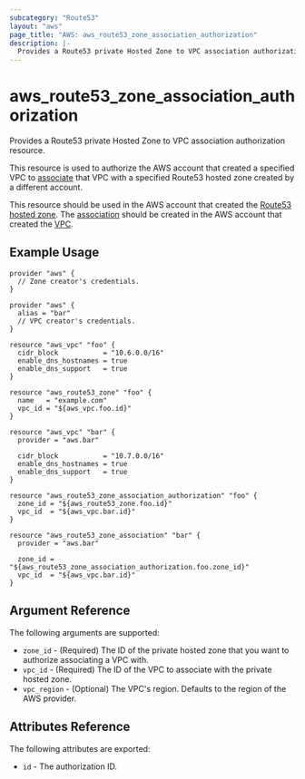 ```yaml
---
subcategory: "Route53"
layout: "aws"
page_title: "AWS: aws_route53_zone_association_authorization"
description: |-
  Provides a Route53 private Hosted Zone to VPC association authorization resource.
---
```


# aws_route53_zone_association_authorization

Provides a Route53 private Hosted Zone to VPC association authorization resource.

This resource is used to authorize the AWS account that created a specified VPC to [associate](route53_zone_association.html)
that VPC with a specified Route53 hosted zone created by a different account.

This resource should be used in the AWS account that created the [Route53 hosted zone](route53_zone.html).
The [association](route53_zone_association.html) should be created in the AWS account that created the [VPC](vpc.html).

## Example Usage

```hcl
provider "aws" {
  // Zone creator's credentials.
}

provider "aws" {
  alias = "bar"
  // VPC creator's credentials.
}

resource "aws_vpc" "foo" {
  cidr_block           = "10.6.0.0/16"
  enable_dns_hostnames = true
  enable_dns_support   = true
}

resource "aws_route53_zone" "foo" {
  name   = "example.com"
  vpc_id = "${aws_vpc.foo.id}"
}

resource "aws_vpc" "bar" {
  provider = "aws.bar"

  cidr_block           = "10.7.0.0/16"
  enable_dns_hostnames = true
  enable_dns_support   = true
}

resource "aws_route53_zone_association_authorization" "foo" {
  zone_id = "${aws_route53_zone.foo.id}"
  vpc_id  = "${aws_vpc.bar.id}"
}

resource "aws_route53_zone_association" "bar" {
  provider = "aws.bar"

  zone_id = "${aws_route53_zone_association_authorization.foo.zone_id}"
  vpc_id  = "${aws_vpc.bar.id}"
}
```

## Argument Reference

The following arguments are supported:

* `zone_id` - (Required) The ID of the private hosted zone that you want to authorize associating a VPC with.
* `vpc_id` - (Required) The ID of the VPC to associate with the private hosted zone.
* `vpc_region` - (Optional) The VPC's region. Defaults to the region of the AWS provider.

## Attributes Reference

The following attributes are exported:

* `id` - The authorization ID.
